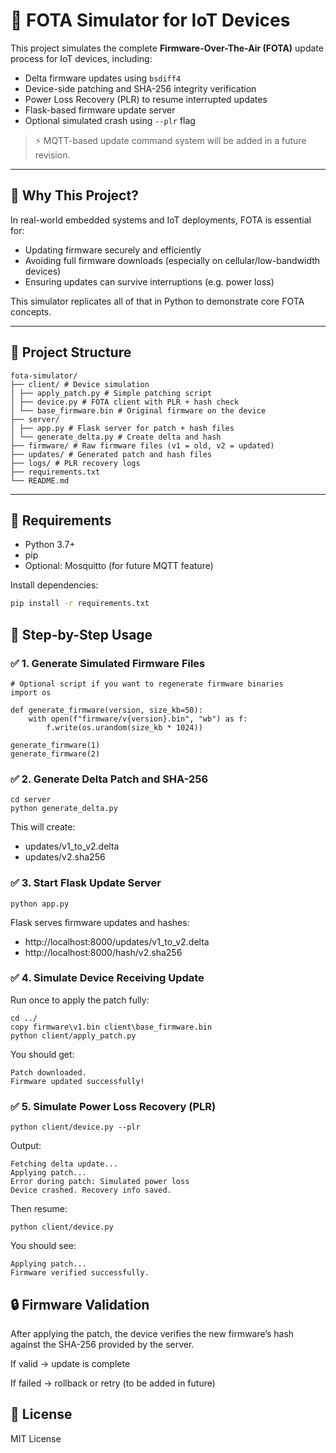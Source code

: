 # 🔄 FOTA Simulator for IoT Devices

This project simulates the complete **Firmware-Over-The-Air (FOTA)** update process for IoT devices, including:
- Delta firmware updates using `bsdiff4`
- Device-side patching and SHA-256 integrity verification
- Power Loss Recovery (PLR) to resume interrupted updates
- Flask-based firmware update server
- Optional simulated crash using `--plr` flag

> ⚡️ MQTT-based update command system will be added in a future revision.

---

## 📌 Why This Project?

In real-world embedded systems and IoT deployments, FOTA is essential for:
- Updating firmware securely and efficiently
- Avoiding full firmware downloads (especially on cellular/low-bandwidth devices)
- Ensuring updates can survive interruptions (e.g. power loss)

This simulator replicates all of that in Python to demonstrate core FOTA concepts.

---

## 🧱 Project Structure
```
fota-simulator/
├── client/ # Device simulation
│ ├── apply_patch.py # Simple patching script
│ ├── device.py # FOTA client with PLR + hash check
│ └── base_firmware.bin # Original firmware on the device
├── server/
│ ├── app.py # Flask server for patch + hash files
│ └── generate_delta.py # Create delta and hash
├── firmware/ # Raw firmware files (v1 = old, v2 = updated)
├── updates/ # Generated patch and hash files
├── logs/ # PLR recovery logs
├── requirements.txt
└── README.md
```



---

## 🧰 Requirements

- Python 3.7+
- pip
- Optional: Mosquitto (for future MQTT feature)

Install dependencies:
```bash
pip install -r requirements.txt
```


## 🚀 Step-by-Step Usage

### ✅ 1. Generate Simulated Firmware Files
```
# Optional script if you want to regenerate firmware binaries
import os

def generate_firmware(version, size_kb=50):
    with open(f"firmware/v{version}.bin", "wb") as f:
        f.write(os.urandom(size_kb * 1024))

generate_firmware(1)
generate_firmware(2)
```

### ✅ 2. Generate Delta Patch and SHA-256
```
cd server
python generate_delta.py
```
This will create:
- updates/v1_to_v2.delta
- updates/v2.sha256

### ✅ 3. Start Flask Update Server
```
python app.py
```
Flask serves firmware updates and hashes:
- http://localhost:8000/updates/v1_to_v2.delta
- http://localhost:8000/hash/v2.sha256

### ✅ 4. Simulate Device Receiving Update
Run once to apply the patch fully:

```
cd ../
copy firmware\v1.bin client\base_firmware.bin
python client/apply_patch.py
```

You should get:

```
Patch downloaded.
Firmware updated successfully!
```

### ✅ 5. Simulate Power Loss Recovery (PLR)
```
python client/device.py --plr
```
Output:

```
Fetching delta update...
Applying patch...
Error during patch: Simulated power loss
Device crashed. Recovery info saved.
```

Then resume:
```
python client/device.py
```

You should see:
```
Applying patch...
Firmware verified successfully.
```

## 🔒 Firmware Validation
After applying the patch, the device verifies the new firmware’s hash against the SHA-256 provided by the server.

If valid → update is complete

If failed → rollback or retry (to be added in future)

## 📜 License
MIT License

